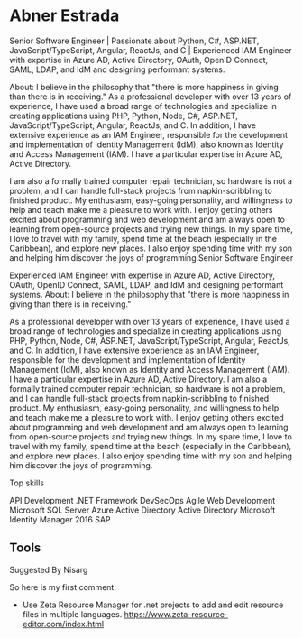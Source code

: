 # Abner Estrada


Senior Software Engineer | Passionate about Python, C#, ASP.NET, JavaScript/TypeScript, Angular, ReactJs, and C | Experienced IAM Engineer with expertise in Azure AD, Active Directory, OAuth, OpenID Connect, SAML, LDAP, and IdM and designing performant systems.

About:
I believe in the philosophy that "there is more happiness in giving than there is in receiving." As a professional developer with over 13 years of experience, I have used a broad range of technologies and specialize in creating applications using PHP, Python, Node, C#, ASP.NET, JavaScript/TypeScript, Angular, ReactJs, and C. In addition, I have extensive experience as an IAM Engineer, responsible for the development and implementation of Identity Management (IdM), also known as Identity and Access Management (IAM). I have a particular expertise in Azure AD, Active Directory.

I am also a formally trained computer repair technician, so hardware is not a problem, and I can handle full-stack projects from napkin-scribbling to finished product. My enthusiasm, easy-going personality, and willingness to help and teach make me a pleasure to work with. I enjoy getting others excited about programming and web development and am always open to learning from open-source projects and trying new things. In my spare time, I love to travel with my family, spend time at the beach (especially in the Caribbean), and explore new places. I also enjoy spending time with my son and helping him discover the joys of programming.Senior Software Engineer 

Experienced IAM Engineer with expertise in Azure AD, Active Directory, OAuth, OpenID Connect, SAML, LDAP, and IdM and designing performant systems. About: I believe in the philosophy that "there is more happiness in giving than there is in receiving." 

As a professional developer with over 13 years of experience, I have used a broad range of technologies and specialize in creating applications using PHP, Python, Node, C#, ASP.NET, JavaScript/TypeScript, Angular, ReactJs, and C. In addition, I have extensive experience as an IAM Engineer, responsible for the development and implementation of Identity Management (IdM), also known as Identity and Access Management (IAM). I have a particular expertise in Azure AD, Active Directory. I am also a formally trained computer repair technician, so hardware is not a problem, and I can handle full-stack projects from napkin-scribbling to finished product. My enthusiasm, easy-going personality, and willingness to help and teach make me a pleasure to work with. I enjoy getting others excited about programming and web development and am always open to learning from open-source projects and trying new things. In my spare time, I love to travel with my family, spend time at the beach (especially in the Caribbean), and explore new places. I also enjoy spending time with my son and helping him discover the joys of programming.

Top skills

API Development 
.NET Framework 
DevSecOps 
Agile Web Development 
Microsoft SQL Server
Azure Active Directory
Active Directory
Microsoft Identity Manager 2016
SAP 




## Tools

Suggested By Nisarg

So here is my first comment.
* Use Zeta Resource Manager for .net projects to add and edit resource files in multiple languages.
  https://www.zeta-resource-editor.com/index.html
